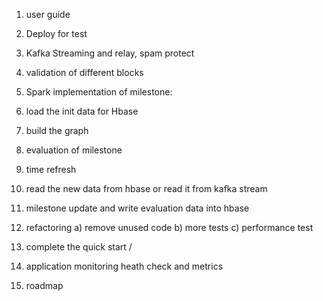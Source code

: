 1)  user guide
2) Deploy for test
3) Kafka Streaming and relay, spam protect 

8) validation of different blocks


11) Spark implementation of milestone:

1) load the init data for Hbase
2) build the graph 
3) evaluation of milestone
4) time refresh
5) read the new data from hbase or read it from kafka stream
6) milestone update and write evaluation data into hbase



13) refactoring 
a) remove unused code
b) more tests
c) performance test



14) complete the quick start /


15) application monitoring heath check  and metrics

16) roadmap


